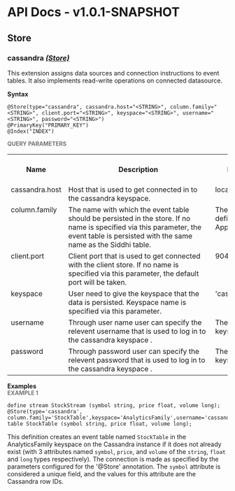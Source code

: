 # API Docs - v1.0.1-SNAPSHOT

## Store

### cassandra *<a target="_blank" href="https://wso2.github.io/siddhi/documentation/siddhi-4.0/#store">(Store)</a>*

<p style="word-wrap: break-word">This extension assigns data sources and connection instructions to event tables. It also implements read-write operations on connected datasource.</p>

<span id="syntax" class="md-typeset" style="display: block; font-weight: bold;">Syntax</span>
```
@Store(type="cassandra", cassandra.host="<STRING>", column.family="<STRING>", client.port="<STRING>", keyspace="<STRING>", username="<STRING>", password="<STRING>")
@PrimaryKey("PRIMARY_KEY")
@Index("INDEX")
```

<span id="query-parameters" class="md-typeset" style="display: block; color: rgba(0, 0, 0, 0.54); font-size: 12.8px; font-weight: bold;">QUERY PARAMETERS</span>
<table>
    <tr>
        <th>Name</th>
        <th style="min-width: 20em">Description</th>
        <th>Default Value</th>
        <th>Possible Data Types</th>
        <th>Optional</th>
        <th>Dynamic</th>
    </tr>
    <tr>
        <td style="vertical-align: top">cassandra.host</td>
        <td style="vertical-align: top; word-wrap: break-word">Host that is used to get connected in to the cassandra keyspace.</td>
        <td style="vertical-align: top">localhost</td>
        <td style="vertical-align: top">STRING</td>
        <td style="vertical-align: top">No</td>
        <td style="vertical-align: top">No</td>
    </tr>
    <tr>
        <td style="vertical-align: top">column.family</td>
        <td style="vertical-align: top; word-wrap: break-word">The name with which the event table should be persisted in the store. If no name is specified via this parameter, the event table is persisted with the same name as the Siddhi table.</td>
        <td style="vertical-align: top">The table name defined in the Siddhi Application query.</td>
        <td style="vertical-align: top">STRING</td>
        <td style="vertical-align: top">Yes</td>
        <td style="vertical-align: top">No</td>
    </tr>
    <tr>
        <td style="vertical-align: top">client.port</td>
        <td style="vertical-align: top; word-wrap: break-word">Client port that is used to get connected with the client store. If no name is specified via this parameter, the default port will be taken.</td>
        <td style="vertical-align: top">9042</td>
        <td style="vertical-align: top">STRING</td>
        <td style="vertical-align: top">Yes</td>
        <td style="vertical-align: top">No</td>
    </tr>
    <tr>
        <td style="vertical-align: top">keyspace</td>
        <td style="vertical-align: top; word-wrap: break-word">User need to give the keyspace that the data is persisted. Keyspace name is specified via this parameter.</td>
        <td style="vertical-align: top">'cassandraTestTable'</td>
        <td style="vertical-align: top">STRING</td>
        <td style="vertical-align: top">No</td>
        <td style="vertical-align: top">No</td>
    </tr>
    <tr>
        <td style="vertical-align: top">username</td>
        <td style="vertical-align: top; word-wrap: break-word">Through user name user can specify the relevent username that is used to log in to the cassandra keyspace .</td>
        <td style="vertical-align: top">The username of the keyspace</td>
        <td style="vertical-align: top">STRING</td>
        <td style="vertical-align: top">Yes</td>
        <td style="vertical-align: top">No</td>
    </tr>
    <tr>
        <td style="vertical-align: top">password</td>
        <td style="vertical-align: top; word-wrap: break-word">Through password user can specify the relevent password that is used to log in to the cassandra keyspace .</td>
        <td style="vertical-align: top">The password of the keyspace</td>
        <td style="vertical-align: top">STRING</td>
        <td style="vertical-align: top">Yes</td>
        <td style="vertical-align: top">No</td>
    </tr>
</table>

<span id="examples" class="md-typeset" style="display: block; font-weight: bold;">Examples</span>
<span id="example-1" class="md-typeset" style="display: block; color: rgba(0, 0, 0, 0.54); font-size: 12.8px; font-weight: bold;">EXAMPLE 1</span>
```
define stream StockStream (symbol string, price float, volume long); 
@Store(type='cassandra', column.family='StockTable',keyspace='AnalyticsFamily',username='cassandra',password='cassandra',cassandra.host='localhost')@IndexBy('volume')@PrimaryKey('symbol')define table StockTable (symbol string, price float, volume long); 
```
<p style="word-wrap: break-word">This definition creates an event table named <code>StockTable</code> in the AnalyticsFamily keyspace on the Cassandra instance if it does not already exist (with 3 attributes named <code>symbol</code>, <code>price</code>, and <code>volume</code> of the <code>string</code>, <code>float</code> and <code>long</code> types respectively). The connection is made as specified by the parameters configured for the '@Store' annotation. The <code>symbol</code> attribute is considered a unique field, and the values for this attribute are the Cassandra row IDs.</p>

